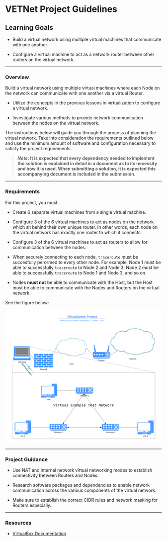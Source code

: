 # **VETNet Project Guidelines**

## **Learning Goals**

* Build a virtual network using multiple virtual machines that communicate
with one another.

* Configure a virtual machine to act as a network router between other
routers on the virtual network.

--------------------------------------------

### **Overview**

Build a virtual network using multiple virtual machines where each Node on
the network can communicate with one another via a virtual Router.

* Utilize the concepts in the previous lessons in virtualization to configure
a virtual network.

* Investigate various methods to provide network communication
between the nodes on the virtual network.

The instructions below will guide you through the process of planning
the virtual network. Take into consideration the requirements outlined
below and use the minimum amount of software and configuration
necessary to satisfy the project requirements.

> **_Note_: It is expected that every dependency needed to implement the
> solution is explained in detail in a document as to its necessity
> and how it is used. When submitting a solution, it is expected this
> accompanying document is included in the submission.**

--------------------------------------------

### **Requirements**

For this project, you must:

* Create 6 separate virtual machines from a single virtual machine.

* Configure 3 of the 6 virtual machines to act as nodes on the network
which sit behind their own unique router. In other words, each node on
the virtual network has exactly one router to which it connects.

* Configure 3 of the 6 virtual machines to act as routers to allow
for communication between the nodes.

* When securely connecting to each node, `traceroute` must be succesfully
perormed to every other node. For example, Node 1 must be able to
successfully `traceroute` to Node 2 and Node 3; Node 2 must be able to
successfully `traceroute` to Node 1 and Node 3, and so on.

* Nodes **must not** be able to communicate with the Host, but the Host
must be able to communicate with the Nodes and Routers on the virtual
network.

See the figure below:

<img src="https://raw.githubusercontent.com/thomasfowlerFIS/devops-virtual-example-test-network-project/master/assets/VETNet_Diagram.png" width="800" /> 

--------------------------------------------

### **Project Guidance**

* Use NAT and internal network virtual networking modes to establish connectivity between Routers and Nodes.

* Research software packages and dependencies to enable network
communication across the various components of the virtual network.

* Make sure to establish the correct CIDR rules and network masking for
Routers especially.

--------------------------------------------

### **Resources**

* [VirtualBox Documentation](https://www.virtualbox.org/manual/UserManual.html)
